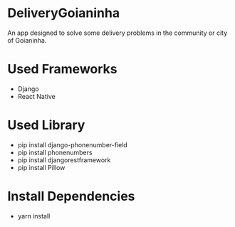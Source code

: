 # DeliveryGoianinha
  An app designed to solve some delivery problems in the community or city of Goianinha.

# Used Frameworks
- Django
- React Native

# Used Library

- pip install django-phonenumber-field
- pip install phonenumbers
- pip install djangorestframework
- pip install Pillow

# Install Dependencies

- yarn install

